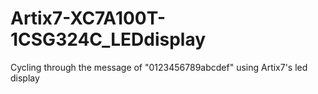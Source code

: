# Artix7-XC7A100T-1CSG324C_LEDdisplay
Cycling through the message of "0123456789abcdef" using Artix7's led display
